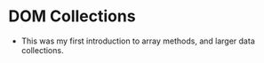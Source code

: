 # DOM Collections

- This was my first introduction to array methods, and larger data collections. 
